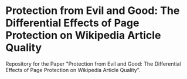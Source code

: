 # Protection from Evil and Good: The Differential Effects of Page Protection on Wikipedia Article Quality

Repository for the Paper "Protection from Evil and Good: The Differential Effects of Page Protection on Wikipedia Article Quality".
